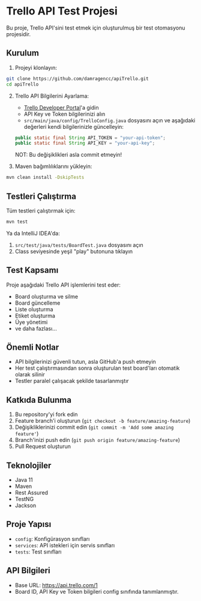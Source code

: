 # Trello API Test Projesi

Bu proje, Trello API'sini test etmek için oluşturulmuş bir test otomasyonu projesidir.

## Kurulum

1. Projeyi klonlayın:
```bash
git clone https://github.com/damragencc/apiTrello.git
cd apiTrello
```

2. Trello API Bilgilerini Ayarlama:
   - [Trello Developer Portal](https://trello.com/app-key)'a gidin
   - API Key ve Token bilgilerinizi alın
   - `src/main/java/config/TrelloConfig.java` dosyasını açın ve aşağıdaki değerleri kendi bilgilerinizle güncelleyin:
   ```java
   public static final String API_TOKEN = "your-api-token";
   public static final String API_KEY = "your-api-key";
   ```

   NOT: Bu değişiklikleri asla commit etmeyin!

3. Maven bağımlılıklarını yükleyin:
```bash
mvn clean install -DskipTests
```

## Testleri Çalıştırma

Tüm testleri çalıştırmak için:
```bash
mvn test
```

Ya da IntelliJ IDEA'da:
1. `src/test/java/tests/BoardTest.java` dosyasını açın
2. Class seviyesinde yeşil "play" butonuna tıklayın

## Test Kapsamı

Proje aşağıdaki Trello API işlemlerini test eder:
- Board oluşturma ve silme
- Board güncelleme
- Liste oluşturma
- Etiket oluşturma
- Üye yönetimi
- ve daha fazlası...

## Önemli Notlar

- API bilgilerinizi güvenli tutun, asla GitHub'a push etmeyin
- Her test çalıştırmasından sonra oluşturulan test board'ları otomatik olarak silinir
- Testler paralel çalışacak şekilde tasarlanmıştır

## Katkıda Bulunma

1. Bu repository'yi fork edin
2. Feature branch'i oluşturun (`git checkout -b feature/amazing-feature`)
3. Değişikliklerinizi commit edin (`git commit -m 'Add some amazing feature'`)
4. Branch'inizi push edin (`git push origin feature/amazing-feature`)
5. Pull Request oluşturun

## Teknolojiler

- Java 11
- Maven
- Rest Assured
- TestNG
- Jackson

## Proje Yapısı

- `config`: Konfigürasyon sınıfları
- `services`: API istekleri için servis sınıfları
- `tests`: Test sınıfları

## API Bilgileri

- Base URL: https://api.trello.com/1
- Board ID, API Key ve Token bilgileri config sınıfında tanımlanmıştır.
